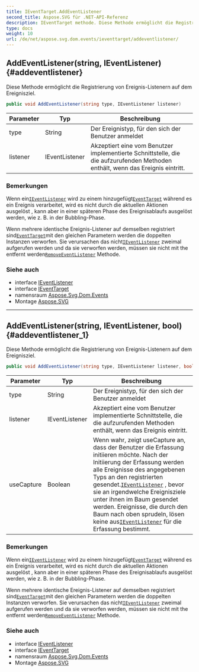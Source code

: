 ```yaml
---
title: IEventTarget.AddEventListener
second_title: Aspose.SVG für .NET-API-Referenz
description: IEventTarget methode. Diese Methode ermöglicht die Registrierung von EreignisListenern auf dem Ereignisziel.
type: docs
weight: 10
url: /de/net/aspose.svg.dom.events/ieventtarget/addeventlistener/
---
```

## AddEventListener(string, IEventListener) {#addeventlistener}

Diese Methode ermöglicht die Registrierung von Ereignis-Listenern auf dem Ereignisziel.

```csharp
public void AddEventListener(string type, IEventListener listener)
```

| Parameter | Typ | Beschreibung |
| --- | --- | --- |
| type | String | Der Ereignistyp, für den sich der Benutzer anmeldet |
| listener | IEventListener | Akzeptiert eine vom Benutzer implementierte Schnittstelle, die die aufzurufenden Methoden enthält, wenn das Ereignis eintritt. |

### Bemerkungen

Wenn ein[`IEventListener`](../../ieventlistener/) wird zu einem hinzugefügt[`EventTarget`](../../../aspose.svg.dom/eventtarget/) während es ein Ereignis verarbeitet, wird es nicht durch die aktuellen Aktionen ausgelöst , kann aber in einer späteren Phase des Ereignisablaufs ausgelöst werden, wie z. B. in der Bubbling-Phase.

Wenn mehrere identische Ereignis-Listener auf demselben registriert sind[`EventTarget`](../../../aspose.svg.dom/eventtarget/)mit den gleichen Parametern werden die doppelten Instanzen verworfen. Sie verursachen das nicht[`IEventListener`](../../ieventlistener/) zweimal aufgerufen werden und da sie verworfen werden, müssen sie nicht mit the entfernt werden[`RemoveEventListener`](../removeeventlistener/) Methode.

### Siehe auch

* interface [IEventListener](../../ieventlistener/)
* interface [IEventTarget](../)
* namensraum [Aspose.Svg.Dom.Events](../../ieventtarget/)
* Montage [Aspose.SVG](../../../)

---

## AddEventListener(string, IEventListener, bool) {#addeventlistener_1}

Diese Methode ermöglicht die Registrierung von Ereignis-Listenern auf dem Ereignisziel.

```csharp
public void AddEventListener(string type, IEventListener listener, bool useCapture)
```

| Parameter | Typ | Beschreibung |
| --- | --- | --- |
| type | String | Der Ereignistyp, für den sich der Benutzer anmeldet |
| listener | IEventListener | Akzeptiert eine vom Benutzer implementierte Schnittstelle, die die aufzurufenden Methoden enthält, wenn das Ereignis eintritt. |
| useCapture | Boolean | Wenn wahr, zeigt useCapture an, dass der Benutzer die Erfassung initiieren möchte. Nach der Initiierung der Erfassung werden alle Ereignisse des angegebenen Typs an den registrierten gesendet.[`IEventListener`](../../ieventlistener/) , bevor sie an irgendwelche Ereignisziele unter ihnen im Baum gesendet werden. Ereignisse, die durch den Baum nach oben sprudeln, lösen keine aus[`IEventListener`](../../ieventlistener/) für die Erfassung bestimmt. |

### Bemerkungen

Wenn ein[`IEventListener`](../../ieventlistener/) wird zu einem hinzugefügt[`EventTarget`](../../../aspose.svg.dom/eventtarget/) während es ein Ereignis verarbeitet, wird es nicht durch die aktuellen Aktionen ausgelöst , kann aber in einer späteren Phase des Ereignisablaufs ausgelöst werden, wie z. B. in der Bubbling-Phase.

Wenn mehrere identische Ereignis-Listener auf demselben registriert sind[`EventTarget`](../../../aspose.svg.dom/eventtarget/)mit den gleichen Parametern werden die doppelten Instanzen verworfen. Sie verursachen das nicht[`IEventListener`](../../ieventlistener/) zweimal aufgerufen werden und da sie verworfen werden, müssen sie nicht mit the entfernt werden[`RemoveEventListener`](../removeeventlistener/) Methode.

### Siehe auch

* interface [IEventListener](../../ieventlistener/)
* interface [IEventTarget](../)
* namensraum [Aspose.Svg.Dom.Events](../../ieventtarget/)
* Montage [Aspose.SVG](../../../)



